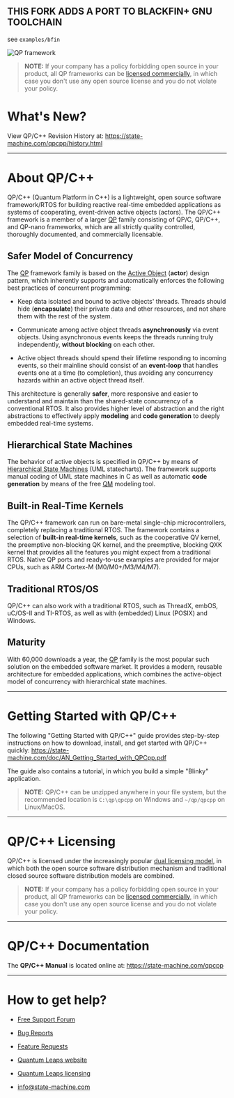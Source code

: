 ## THIS FORK ADDS A PORT TO BLACKFIN+ GNU TOOLCHAIN
see `examples/bfin`

![QP framework](https://state-machine.com/img/qp_banner.jpg)

> **NOTE:** If your company has a policy forbidding open source in your
product, all QP frameworks can be
[licensed commercially](https://state-machine.com/licensing),
in which case you don't use any open source license and you do not violate
your policy.

# What's New?
View QP/C++ Revision History at: https://state-machine.com/qpcpp/history.html

---------------------------------------------------------------------------
# About QP/C++
QP/C++ (Quantum Platform in C++) is a lightweight, open source software
framework/RTOS for building reactive real-time embedded applications
as systems of cooperating, event-driven active objects (actors). The
QP/C++ framework is a member of a larger [QP] family consisting of
QP/C, QP/C++, and QP-nano frameworks, which are all strictly quality
controlled, thoroughly documented, and commercially licensable.

## Safer Model of Concurrency
The [QP] framework family is based on the [Active Object] (**actor**)
design pattern, which inherently supports and automatically enforces the
following best practices of concurrent programming:

- Keep data isolated and bound to active objects' threads. Threads should
hide (**encapsulate**) their private data and other resources, and not
share them with the rest of the system.

- Communicate among active object threads **asynchronously** via event
objects. Using asynchronous events keeps the threads running truly
independently, **without blocking** on each other.

- Active object threads should spend their lifetime responding to incoming
events, so their mainline should consist of an **event-loop** that handles
events one at a time (to completion), thus avoiding any concurrency hazards
within an active object thread itself.

This architecture is generally **safer**, more responsive and easier to
understand and maintain than the shared-state concurrency of a conventional
RTOS. It also provides higher level of abstraction and the right
abstractions to effectively apply **modeling** and **code generation** to
deeply embedded real-time systems.

## Hierarchical State Machines
The behavior of active objects is specified in QP/C++ by means of
[Hierarchical State Machines] (UML statecharts). The framework
supports manual coding of UML state machines in C as well as automatic
**code generation** by means of the free [QM] modeling tool.

## Built-in Real-Time Kernels
The QP/C++ framework can run on bare-metal single-chip microcontrollers,
completely replacing a traditional RTOS. The framework contains a selection
of **built-in real-time kernels**, such as the cooperative QV kernel, the
preemptive non-blocking QK kernel, and the preemptive, blocking QXK kernel
that provides all the features you might expect from a traditional RTOS.
Native QP ports and ready-to-use examples are provided for major CPUs, such
as ARM Cortex-M (M0/M0+/M3/M4/M7).

## Traditional RTOS/OS
QP/C++ can also work with a traditional RTOS, such as ThreadX, embOS,
uC/OS-II and TI-RTOS, as well as with (embedded) Linux (POSIX) and Windows.

## Maturity
With 60,000 downloads a year, the [QP] family is the most popular such
solution on the embedded software market. It provides a modern, reusable
architecture for embedded applications, which combines the active-object
model of concurrency with hierarchical state machines.

---------------------------------------------------------------------------
# Getting Started with QP/C++
The following "Getting Started with QP/C++" guide provides step-by-step
instructions on how to download, install, and get started with QP/C++ quickly:
https://state-machine.com/doc/AN_Getting_Started_with_QPCpp.pdf

The guide also contains a tutorial, in which you build a simple "Blinky"
application.

> **NOTE:** QP/C++ can be unzipped anywhere in your file system, but the
recommended location is `C:\qp\qpcpp` on Windows and `~/qp/qpcpp`
on Linux/MacOS.


---------------------------------------------------------------------------
# QP/C++ Licensing
QP/C++ is licensed under the increasingly popular [dual licensing model](https://state-machine.com/licensing), in which both the open source software distribution mechanism and traditional closed source software distribution models are combined.

> **NOTE:** If your company has a policy forbidding open source in your product, all QP frameworks can be [licensed commercially](https://state-machine.com/licensing), in which case you don't use any open source license and you do not violate your policy.

---------------------------------------------------------------------------
# QP/C++ Documentation
The **QP/C++ Manual** is located online at: https://state-machine.com/qpcpp

---------------------------------------------------------------------------
# How to get help?
- [Free Support Forum](https://sourceforge.net/p/qpc/discussion/668726)
- [Bug Reports](https://sourceforge.net/p/qpc/bugs/)
- [Feature Requests](https://sourceforge.net/p/qpc/feature-requests/)
- [Quantum Leaps website](https://state-machine.com)
- [Quantum Leaps licensing](https://state-machine.com/licensing)
- [info@state-machine.com](mailto:info@state-machine.com)

   [QP]: <https://state-machine.com/products/#QP>
   [QM]: <https://state-machine.com/qm>
   [Active Object]: <https://state-machine.com/doc/concepts#Active>
   [Hierarchical State Machines]: <https://state-machine.com/doc/concepts#HSM>
